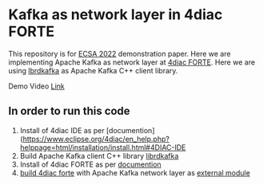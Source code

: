 # Kafka as network layer in 4diac FORTE
This repository is for [ECSA 2022](https://conf.researchr.org/track/ecsa-2022/ecsa-2022-tools---demos) demonstration paper. Here we are implementing Apache Kafka as network layer at [4diac FORTE](https://www.eclipse.org/4diac/en_rte.php). Here we are using [lbrdkafka](https://github.com/edenhill/librdkafka) as Apache Kafka C++ client library. 

Demo Video [Link](https://www.youtube.com/watch?v=j3Gbk1BhMzE)

## In order to run this code
1. Install of 4diac IDE as per [documention](https://www.eclipse.org/4diac/en_help.php?helppage=html/installation/install.html#4DIAC-IDE
1. Build Apache Kafka client C++ library [librdkafka](https://github.com/edenhill/librdkafka)
1. Install of 4diac FORTE as per [documention](https://www.eclipse.org/4diac/en_help.php?helppage=html/installation/install.html#4DIAC-FORTE) 
1. [build 4diac forte](https://www.eclipse.org/4diac/en_help.php?helppage=html/installation/install.html#ownFORTE) with Apache Kafka network layer as [external module](https://www.eclipse.org/4diac/en_help.php?helppage=html/installation/install.html#externalModules)
